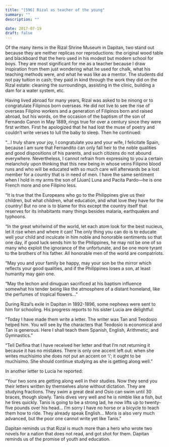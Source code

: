 ```yaml
---
title: "[596] Rizal as teacher of the young"
summary: ""
description: ""

date: 2017-07-19
draft: false
---
```


Of the many items in the Rizal Shrine Museum in Dapitan, two stand out because they are neither replicas nor reproductions: the original wood table and blackboard that the hero used in his modest but modern school for boys. They are most significant for me as a teacher because I draw inspiration from them just wondering what he used for chalk, what his teaching methods were, and what he was like as a mentor. The students did not pay tuition in cash; they paid in kind through the work they did on the Rizal estate: cleaning the surroundings, assisting in the clinic, building a dam for a water system, etc.

Having lived abroad for many years, Rizal was asked to be ninong or to congratulate Filipinos born overseas. He did not live to see the rise of overseas Filipino workers and a generation of Filipinos born and raised abroad, but his words, on the occasion of the baptism of the son of Fernando Canon in May 1889, rings true for over a century since they were first written. First he apologized that he had lost the muse of poetry and couldn’t write verses to lull the baby to sleep. Then he continued:

“…I truly share your joy, I congratulate you and your wife, I felicitate Spain, because I am sure that Fernandito can only fall heir to the noble qualities and good dispositions of his parents, and such citizens do not abound everywhere. Nevertheless, I cannot refrain from expressing to you a certain melancholy upon thinking that this new being in whose veins Filipino blood runs and who will be educated with so much care will afterwards be a lost member for a country that is in need of men. I have the same sentiment when I hold in my arms the son of [Juan] Luna and Pacita Pardo—he is one French more and one Filipino less.

“It is true that the Europeans who go to the Philippines give us their children, but what children, what education, and what love they have for the country! But no one is to blame for this except the country itself that reserves for its inhabitants many things besides malaria, earthquakes and typhoons.

“In the great whirlwind of the world, let each atom look for the best nucleus, let it rise when and where it can! The only thing you can do is to educate well your child and inculcate in him noble and honorable sentiments so that one day, if good luck sends him to the Philippines, he may not be one of so many who exploit the ignorance of the unfortunate, and be one more tyrant to the brothers of his father. All honorable men of the world are compatriots.

“May you and your family be happy, may your son be the mirror which reflects your good qualities, and if the Philippines loses a son, at least humanity may gain one.

“May the lechon and dinuguan sacrificed at his baptism influence somewhat his tender being like the atmosphere of a distant homeland, like the perfumes of tropical flowers…”

During Rizal’s exile in Dapitan in 1892-1896, some nephews were sent to him for schooling. His progress reports to his sister Lucia are delightful:

“Today I have made them write a letter. The writer was Tan and Teodosio helped him. You will see by the characters that Teodosio is economical and Tan is generous. Here I shall teach them Spanish, English, Arithmetic, and Gymnastics.”

“Tell Delfina that I have received her letter and that I’m not returning it because it has no mistakes. There is only one accent left out: when she writes muchísimo she does not put an accent on ‘i’; it ought to be muchísimo. She should continue studying as she is getting along well.”

In another letter to Lucia he reported:

“Your two sons are getting along well in their studies. Now they send you their letters written by themselves alone without dictation. They are studying fractions. They swim a great deal and Osio can swim until 30 braces, though slowly. Tanis dives very well and he is nimble like a fish, but he tires quickly. Tanis is going to be a strong lad, he now lifts up to twenty-five pounds over his head… I’m sorry I have no horse or a bicycle to teach them how to ride. They already speak English… Moris is also very much advanced, but the poor one cannot write yet like Tanis.”

Dapitan reminds us that Rizal is much more than a hero who wrote two novels for a nation that does not read, and got shot for them. Dapitan reminds us of the promise of youth and education.
